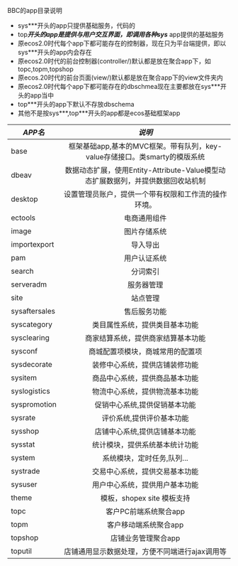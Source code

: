 BBC的app目录说明

- sys***开头的app只提供基础服务，代码的
- top***开头的app是提供与用户交互界面，即调用各种sys*** app提供的基础服务
- 原ecos2.0时代每个app下都可能存在的控制器，现在只为平台端提供，即以sys***开头的app内会存在
- 原ecos2.0时代的前台控制器(controller/)默认都是放在聚合app下，如topc,topm,topshop
- 原ecos.20时代的前台页面(view/)默认都是放在聚合app下的view文件夹内
- 原ecos2.0时代每个app下都可能存在的dbschmea现在主要都放在sys***开头的app当中
- top***开头的app下默认不存放dbschema
- 其他不是按sys***,top***开头的app都是ecos基础框架app

| *APP名*  | *说明*         |
| ------------- |:-------------:|
| base | 框架基础app,基本的MVC框架。带有队列，key-value存储接口。类smarty的模版系统 |
| dbeav | 数据动态扩展，使用Entity-Attribute-Value模型动态扩展数据列，并提供数据回收站机制 |
| desktop | 设置管理员账户，提供一个带有权限和工作流的操作环境。 |
| ectools | 电商通用组件 |
| image | 图片存储系统 |
| importexport | 导入导出 |
| pam | 用户认证系统 |
| search | 分词索引 |
| serveradm | 服务器管理 |
| site | 站点管理 |
| sysaftersales | 售后服务功能 |
| syscategory | 类目属性系统，提供类目基本功能 |
| sysclearing | 商家结算系统，提供商家结算基本功能 |
| sysconf | 商城配置项模块，商城常用的配置项 |
| sysdecorate | 装修中心系统，提供店铺装修功能 |
| sysitem | 商品中心系统，提供商品基本功能 |
| syslogistics | 物流中心系统，提供物流基本功能 |
| syspromotion | 促销中心系统,提供促销基本功能 |
| sysrate | 评价系统,提供评价基本功能 |
| sysshop | 店铺中心系统,提供店铺基本功能 |
| sysstat | 统计模块，提供系统基本统计功能 |
| system | 系统模块，定时任务,队列... |
| systrade | 交易中心系统，提供交易基本功能 |
| sysuser | 用户中心系统，提供用户基本功能 |
| theme | 模板，shopex site 模板支持 |
| topc | 客户PC前端系统聚合app |
| topm | 客户移动端系统聚合app |
| topshop | 店铺业务管理聚合app |
| toputil | 店铺通用显示数据处理，方便不同端进行ajax调用等 |







